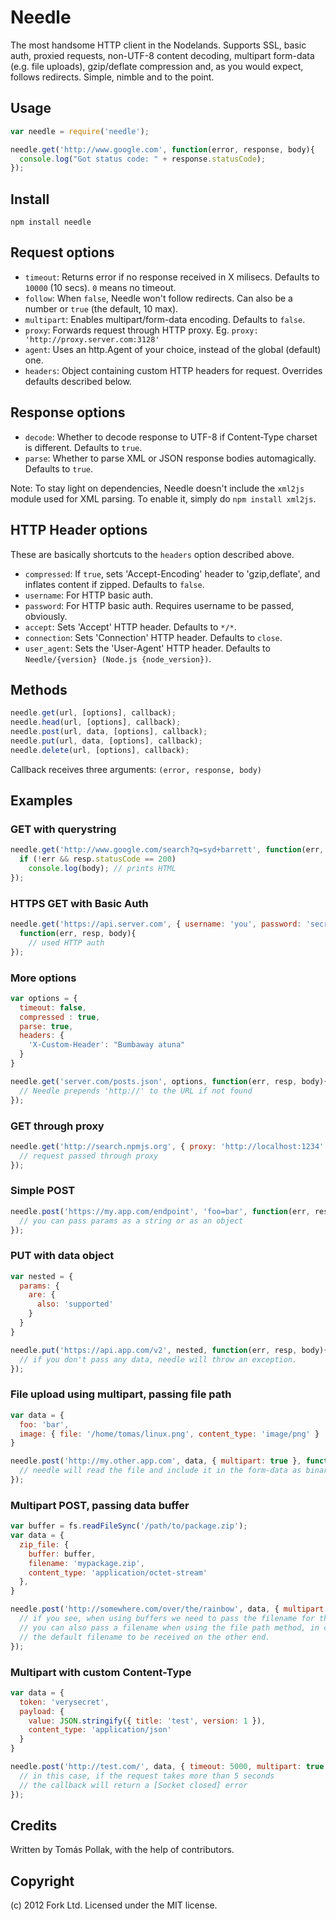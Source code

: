 Needle
======

The most handsome HTTP client in the Nodelands. Supports SSL, basic auth, proxied requests, 
non-UTF-8 content decoding, multipart form-data (e.g. file uploads), gzip/deflate compression and, 
as you would expect, follows redirects. Simple, nimble and to the point.

Usage
-----

``` js
var needle = require('needle');

needle.get('http://www.google.com', function(error, response, body){
  console.log("Got status code: " + response.statusCode);
});
```

Install
-----

```
npm install needle
```

Request options
---------------

 - `timeout`: Returns error if no response received in X milisecs. Defaults to `10000` (10 secs). `0` means no timeout.
 - `follow`: When `false`, Needle won't follow redirects. Can also be a number or `true` (the default, 10 max).
 - `multipart`: Enables multipart/form-data encoding. Defaults to `false`.
 - `proxy`: Forwards request through HTTP proxy. Eg. `proxy: 'http://proxy.server.com:3128'`
 - `agent`: Uses an http.Agent of your choice, instead of the global (default) one.
 - `headers`: Object containing custom HTTP headers for request. Overrides defaults described below.

Response options
----------------

 - `decode`: Whether to decode response to UTF-8 if Content-Type charset is different. Defaults to `true`.
 - `parse`: Whether to parse XML or JSON response bodies automagically. Defaults to `true`.

Note: To stay light on dependencies, Needle doesn't include the `xml2js` module used for XML parsing. To enable it, simply do `npm install xml2js`.

HTTP Header options
-------------------

These are basically shortcuts to the `headers` option described above.

 - `compressed`: If `true`, sets 'Accept-Encoding' header to 'gzip,deflate', and inflates content if zipped. Defaults to `false`.
 - `username`: For HTTP basic auth.
 - `password`: For HTTP basic auth. Requires username to be passed, obviously.
 - `accept`: Sets 'Accept' HTTP header. Defaults to `*/*`.
 - `connection`: Sets 'Connection' HTTP header. Defaults to `close`.
 - `user_agent`: Sets the 'User-Agent' HTTP header. Defaults to `Needle/{version} (Node.js {node_version})`.

Methods
-------

``` js
needle.get(url, [options], callback);
needle.head(url, [options], callback);
needle.post(url, data, [options], callback);
needle.put(url, data, [options], callback);
needle.delete(url, [options], callback);
```
Callback receives three arguments: `(error, response, body)`

Examples
-------------

### GET with querystring

``` js
needle.get('http://www.google.com/search?q=syd+barrett', function(err, resp, body){
  if (!err && resp.statusCode == 200)
    console.log(body); // prints HTML
});
```

### HTTPS GET with Basic Auth

``` js
needle.get('https://api.server.com', { username: 'you', password: 'secret' },
  function(err, resp, body){
    // used HTTP auth
});
```

### More options

``` js
var options = {
  timeout: false,
  compressed : true,
  parse: true,
  headers: {
    'X-Custom-Header': "Bumbaway atuna"
  }
}

needle.get('server.com/posts.json', options, function(err, resp, body){
  // Needle prepends 'http://' to the URL if not found
});
```

### GET through proxy

``` js
needle.get('http://search.npmjs.org', { proxy: 'http://localhost:1234' }, function(err, resp, body){
  // request passed through proxy
});
```

### Simple POST

``` js
needle.post('https://my.app.com/endpoint', 'foo=bar', function(err, resp, body){
  // you can pass params as a string or as an object
});
```

### PUT with data object

``` js
var nested = {
  params: {
    are: {
      also: 'supported'
    }
  }
}

needle.put('https://api.app.com/v2', nested, function(err, resp, body){
  // if you don't pass any data, needle will throw an exception.
});
```

### File upload using multipart, passing file path

``` js
var data = {
  foo: 'bar',
  image: { file: '/home/tomas/linux.png', content_type: 'image/png' }
}

needle.post('http://my.other.app.com', data, { multipart: true }, function(err, resp, body){
  // needle will read the file and include it in the form-data as binary
});
```

### Multipart POST, passing data buffer

``` js
var buffer = fs.readFileSync('/path/to/package.zip');
var data = {
  zip_file: {
    buffer: buffer,
    filename: 'mypackage.zip',
    content_type: 'application/octet-stream'
  },
}

needle.post('http://somewhere.com/over/the/rainbow', data, { multipart: true }, function(err, resp, body){
  // if you see, when using buffers we need to pass the filename for the multipart body.
  // you can also pass a filename when using the file path method, in case you want to override
  // the default filename to be received on the other end.
});
```

### Multipart with custom Content-Type

``` js
var data = {
  token: 'verysecret',
  payload: {
    value: JSON.stringify({ title: 'test', version: 1 }),
    content_type: 'application/json'
  }
}

needle.post('http://test.com/', data, { timeout: 5000, multipart: true }, function(err, resp, body){
  // in this case, if the request takes more than 5 seconds
  // the callback will return a [Socket closed] error
});
```

Credits
-------

Written by Tomás Pollak, with the help of contributors.

Copyright
---------

(c) 2012 Fork Ltd. Licensed under the MIT license.
